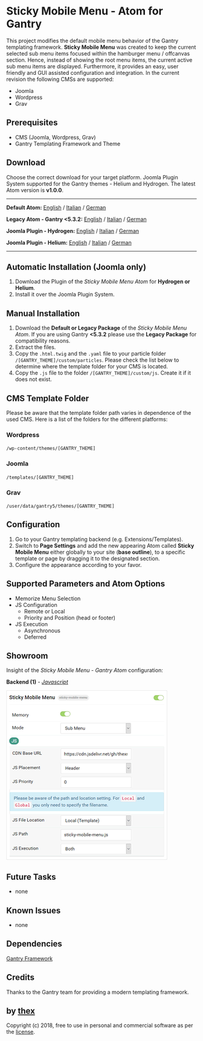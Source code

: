 # Sticky Mobile Menu - Atom for Gantry
This project modifies the default mobile menu behavior of the Gantry templating framework. **Sticky Mobile Menu** was created to keep the current selected sub menu items focused within the hamburger menu / offcanvas section. Hence, instead of showing the root menu items, the current active sub menu items are displayed. Furthermore, it provides an easy, user friendly and GUI assisted configuration and integration. In the current revision the following CMSs are supported:
* Joomla
* Wordpress
* Grav

## Prerequisites
* CMS (Joomla, Wordpress, Grav)
* Gantry Templating Framework and Theme

## Download
Choose the correct download for your target platform. Joomla Plugin System supported for the Gantry themes - Helium and Hydrogen. The latest Atom version is **v1.0.0**.
___
**Default Atom:**
[English](https://github.com/thexmanxyz/Sticky-Mobile-Menu-Gantry/releases/download/v1.0.0/smm.atom.only.EN.v1.0.0.zip) / [Italian](https://github.com/thexmanxyz/Sticky-Mobile-Menu-Gantry/releases/download/v1.0.0/smm.atom.only.IT.v1.0.0.zip) / [German](https://github.com/thexmanxyz/Sticky-Mobile-Menu-Gantry/releases/download/v1.0.0/smm.atom.only.DE.v1.0.0.zip)

**Legacy Atom - Gantry <5.3.2:**
[English](https://github.com/thexmanxyz/Sticky-Mobile-Menu-Gantry/releases/download/v1.0.0/smm.atom.only.legacy.EN.v1.0.0.zip) / [Italian](https://github.com/thexmanxyz/Sticky-Mobile-Menu-Gantry/releases/download/v1.0.0/smm.atom.only.legacy.IT.v1.0.0.zip) / [German](https://github.com/thexmanxyz/Sticky-Mobile-Menu-Gantry/releases/download/v1.0.0/smm.atom.only.legacy.DE.v1.0.0.zip)

**Joomla Plugin - Hydrogen:**
[English](https://github.com/thexmanxyz/Sticky-Mobile-Menu-Gantry/releases/download/v1.0.0/smm.j3.hydrogen.EN.v1.0.0.zip) / [Italian](https://github.com/thexmanxyz/Sticky-Mobile-Menu-Gantry/releases/download/v1.0.0/smm.j3.hydrogen.IT.v1.0.0.zip) / [German](https://github.com/thexmanxyz/Sticky-Mobile-Menu-Gantry/releases/download/v1.0.0/smm.j3.hydrogen.DE.v1.0.0.zip)

**Joomla Plugin - Helium:**
[English](https://github.com/thexmanxyz/Sticky-Mobile-Menu-Gantry/releases/download/v1.0.0/smm.j3.helium.EN.v1.0.0.zip) / [Italian](https://github.com/thexmanxyz/Sticky-Mobile-Menu-Gantry/releases/download/v1.0.0/smm.j3.helium.IT.v1.0.0.zip) / [German](https://github.com/thexmanxyz/Sticky-Mobile-Menu-Gantry/releases/download/v1.0.0/smm.j3.helium.DE.v1.0.0.zip)
___

## Automatic Installation (Joomla only)
1. Download the Plugin of the *Sticky Mobile Menu Atom* for **Hydrogen or Helium**.
2. Install it over the Joomla Plugin System.

## Manual Installation
1. Download the **Default or Legacy Package** of the *Sticky Mobile Menu Atom*. If you are using Gantry **<5.3.2** please use the **Legacy Package** for compatibility reasons.
2. Extract the files.
3. Copy the `.html.twig` and the `.yaml` file to your particle folder `/[GANTRY_THEME]/custom/particles`. Please check the list below to determine where the template folder for your CMS is located.
4. Copy the `.js` file to the folder `/[GANTRY_THEME]/custom/js`. Create it if it does not exist.

## CMS Template Folder
Please be aware that the template folder path varies in dependence of the used CMS. Here is a list of the folders for the different platforms:

### Wordpress
`/wp-content/themes/[GANTRY_THEME]`

### Joomla
`/templates/[GANTRY_THEME]`

### Grav
`/user/data/gantry5/themes/[GANTRY_THEME]`

## Configuration
1. Go to your Gantry templating backend (e.g. Extensions/Templates).
2. Switch to **Page Settings** and add the new appearing Atom called **Sticky Mobile Menu** either globally to your site (**base outline**), to a specific template or page by dragging it to the designated section.
3. Configure the appearance according to your favor.

## Supported Parameters and Atom Options
* Memorize Menu Selection
* JS Configuration
  * Remote or Local
  * Priority and Position (head or footer)
* JS Execution
  * Asynchronous
  * Deferred

## Showroom
Insight of the *Sticky Mobile Menu - Gantry Atom* configuration:

**Backend (1)** - *[Javascript](/screenshots/backend_js.png)*

![1](/screenshots/backend_js.png)

## Future Tasks
* none

## Known Issues
* none

## Dependencies
[Gantry Framework](http://gantry.org/)

## Credits
Thanks to the Gantry team for providing a modern templating framework.

## by [thex](https://github.com/thexmanxyz)
Copyright (c) 2018, free to use in personal and commercial software as per the [license](/LICENSE.md).
